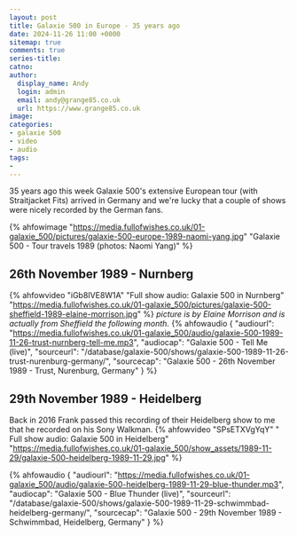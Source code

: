 ```yaml
---
layout: post
title: Galaxie 500 in Europe - 35 years ago
date: 2024-11-26 11:00 +0000
sitemap: true
comments: true
series-title:
catno:
author:
  display_name: Andy
  login: admin
  email: andy@grange85.co.uk
  url: https://www.grange85.co.uk
image:
categories:
- galaxie 500
- video
- audio
tags:
-
---
```

35 years ago this week Galaxie 500's extensive European tour (with Straitjacket Fits) arrived in Germany and we're lucky that a couple of shows were nicely recorded by the German fans.

{% ahfowimage "https://media.fullofwishes.co.uk/01-galaxie_500/pictures/galaxie-500-europe-1989-naomi-yang.jpg" "Galaxie 500 - Tour travels 1989 (photos: Naomi Yang)" %}

## 26th November 1989 - Nurnberg
{% ahfowvideo "iGb8IVE8W1A" "Full show audio: Galaxie 500 in Nurnberg" "https://media.fullofwishes.co.uk/01-galaxie_500/pictures/galaxie-500-sheffield-1989-elaine-morrison.jpg" %}
_picture is by Elaine Morrison and is actually from Sheffield the following month._
{% ahfowaudio {
"audiourl": "https://media.fullofwishes.co.uk/01-galaxie_500/audio/galaxie-500-1989-11-26-trust-nurnberg-tell-me.mp3",
"audiocap": "Galaxie 500 - Tell Me (live)",
"sourceurl": "/database/galaxie-500/shows/galaxie-500-1989-11-26-trust-nurenburg-germany/",
"sourcecap": "Galaxie 500 - 26th November 1989 - Trust, Nurenburg, Germany"
} %}

## 29th November 1989 - Heidelberg
Back in 2016 Frank passed this recording of their Heidelberg show to me that he recorded on his Sony Walkman.
{% ahfowvideo "SPsETXVgYqY" " Full show audio: Galaxie 500 in Heidelberg" "https://media.fullofwishes.co.uk/01-galaxie_500/show_assets/1989-11-29/galaxie-500-heidelberg-1989-11-29.jpg" %}

{% ahfowaudio {
"audiourl": "https://media.fullofwishes.co.uk/01-galaxie_500/audio/galaxie-500-heidelberg-1989-11-29-blue-thunder.mp3",
"audiocap": "Galaxie 500 - Blue Thunder (live)",
"sourceurl": "/database/galaxie-500/shows/galaxie-500-1989-11-29-schwimmbad-heidelberg-germany/",
"sourcecap": "Galaxie 500 - 29th November 1989 - Schwimmbad, Heidelberg, Germany"
} %}
